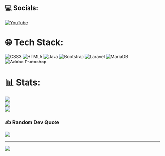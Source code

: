 
## 💻 Socials:
[![YouTube](https://img.shields.io/badge/YouTube-%23FF0000.svg?logo=YouTube&logoColor=white)](https://youtube.com/c/MrFastplace) 

# 🌐 Tech Stack:
![CSS3](https://img.shields.io/badge/css3-%231572B6.svg?style=for-the-badge&logo=css3&logoColor=white) ![HTML5](https://img.shields.io/badge/html5-%23E34F26.svg?style=for-the-badge&logo=html5&logoColor=white) ![Java](https://img.shields.io/badge/java-%23ED8B00.svg?style=for-the-badge&logo=java&logoColor=white) ![Bootstrap](https://img.shields.io/badge/bootstrap-%23563D7C.svg?style=for-the-badge&logo=bootstrap&logoColor=white) ![Laravel](https://img.shields.io/badge/laravel-%23FF2D20.svg?style=for-the-badge&logo=laravel&logoColor=white) ![MariaDB](https://img.shields.io/badge/MariaDB-003545?style=for-the-badge&logo=mariadb&logoColor=white) ![Adobe Photoshop](https://img.shields.io/badge/adobephotoshop-%2331A8FF.svg?style=for-the-badge&logo=adobephotoshop&logoColor=white)
# 📊 Stats:
![](https://github-readme-stats.vercel.app/api?username=MrFastplace&theme=merko&hide_border=false&include_all_commits=true&count_private=true)<br/>
![](https://github-readme-streak-stats.herokuapp.com/?user=MrFastplace&theme=merko&hide_border=false)<br/>
![](https://github-readme-stats.vercel.app/api/top-langs/?username=MrFastplace&theme=merko&hide_border=false&include_all_commits=true&count_private=true&layout=compact)

### ✍️ Random Dev Quote
![](https://quotes-github-readme.vercel.app/api?type=horizontal&theme=radical)

---
[![](https://visitcount.itsvg.in/api?id=MrFastplace&icon=2&color=9)](https://visitcount.itsvg.in)


